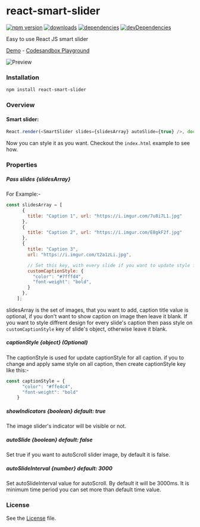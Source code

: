 # react-smart-slider

[![npm version](https://img.shields.io/npm/v/react-smart-slider.svg)](https://www.npmjs.com/package/react-smart-slider)
[![downloads](https://img.shields.io/npm/dt/react-smart-slider.svg)](https://www.npmjs.com/package/react-smart-slider)
[![dependencies](https://david-dm.org/therkverma/react-smart-slider.svg)](https://david-dm.org/therkverma/react-smart-slider)
[![devDependencies](https://david-dm.org/therkverma/react-smart-slider/dev-status.svg)](https://david-dm.org/therkverma/react-smart-slider?type=dev)


Easy to use React JS smart slider

[Demo](https://github.com/therkverma/react-smart-slider/) - [Codesandbox Playground](https://codesandbox.io/s/jpo4ypo9wv)

![Preview](https://res.cloudinary.com/therkverma-github-io/image/upload/fl_animated/v1547741460/react-smart-slider.gif)

### Installation

```sh
npm install react-smart-slider
```

### Overview

#### Smart slider:

```javascript
React.render(<SmartSlider slides={slidesArray} autoSlide={true} />, document.body);
```

Now you can style it as you want. Checkout the `index.html` example to see how.

### Properties

##### Pass slides {slidesArray}

For Example:-
```javascript
const slidesArray = [
      {
        title: "Caption 1", url: "https://i.imgur.com/7u8i7L1.jpg"
      },
      {
        title: "Caption 2", url: "https://i.imgur.com/E8gkF2f.jpg"
      },
      {
        title: "Caption 3",
        url: "https://i.imgur.com/t2a1zLi.jpg",

        // Set this key, with every slide if you want to update style for specific slide caption, Otherwise don't set it.
        customCaptionStyle: {
          "color": "#7fffd4",
          "font-weight": "bold",
        }
      },
    ];
```
slidesArray is the set of images, that you want to add, caption title value is optional, if you don't want to show caption on image then leave it blank.
    If you want to style diffrent design for every slide's caption then pass style on `customCaptionStyle` key of slide's object, otherwise leave it blank.


##### captionStyle {object} (Optional)

The captionStyle is used for update captionStyle for all caption. if you to change and apply same style on all caption, then create captionStyle key like this:-

```javascript
const captionStyle = {
      "color": "#ffe4c4",
      "font-weight": "bold"
    }
```


##### showIndicators {boolean} default: true

The image slider's indicator will be visible or not.


##### autoSlide {boolean} default: false

Set true if you want to autoScroll slider image, by default it is false.


##### autoSlideInterval {number} default: 3000

Set autoSlideInterval value for autoScroll. By default it will be 3000ms. It is minimum time period you can set more than default time value.


### License

See the [License](LICENSE) file.
